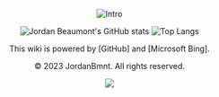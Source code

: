 <div align="center">

![Intro](https://readme-typing-svg.herokuapp.com?font=Roboto&color=e5289e&size=25&center=true&vCenter=true&width=600&height=100&lines=Hola+soy_jimb;Or+Jordan;+.+.+.+;I+am+a+Full-Stack+Developer,;I+am+currently+doing+an+internship+with+Umuzi.org)

<div align="center">

![Jordan Beaumont's GitHub stats](https://github-readme-stats.vercel.app/api?username=jordanbmnt&show=prs_merged_percentage&hide=stars,issues,contribs&show_icons=true&include_all_commits=true&rank_icon=github&theme=synthwave) 
![Top Langs](https://github-readme-stats.vercel.app/api/top-langs?username=jordanbmnt&show_icons=true&locale=en&layout=compact&line_height=20&title_color=e2e9ec&icon_color=2234AE&text_color=e5289e&bg_color=2b213a)

</div>
  
  This wiki is powered by [GitHub] and [Microsoft Bing].
  
  © 2023 JordanBmnt. All rights reserved.
  
  <a href="mailto:jordanbmnt@gmail.com" target="_blank"><img src="https://img.shields.io/badge/soy_jimb-Web%20Developer-blue?style=for-the-badge&logo=github” alt=“soy_jimb Web Developer Badge"></a>

</div>
